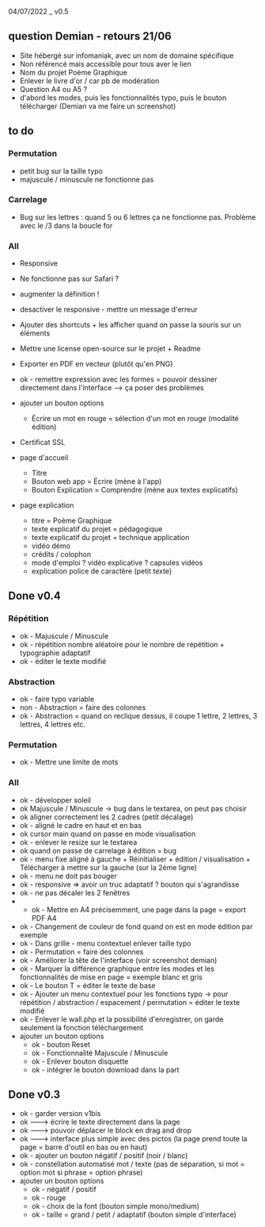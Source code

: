 04/07/2022 _ v0.5

## question Demian - retours 21/06
- Site hébergé sur infomaniak, avec un nom de domaine spécifique
- Non référencé mais accessible pour tous aver le lien
- Nom du projet Poème Graphique 
- Enlever le livre d'or / car pb de modération
- Question A4 ou A5 ? 
- d'abord les modes, puis les fonctionnalités typo, puis le bouton télécharger (Demian va me faire un screenshot) 

## to do


### Permutation 
- petit bug sur la taille typo
- majuscule / minuscule ne fonctionne pas 

### Carrelage
- Bug sur les lettres : quand 5 ou 6 lettres ça ne fonctionne pas. Problème avec le /3 dans la boucle for

### All
- Responsive 
- Ne fonctionne pas sur Safari ?
- augmenter la définition ! 
- desactiver le responsive - mettre un message d'erreur
- Ajouter des shortcuts + les afficher quand on passe la souris sur un éléments  
- Mettre une license open-source sur le projet + Readme 
- Exporter en PDF en vecteur (plutôt qu'en PNG)
- ok - remettre expression avec les formes = pouvoir dessiner directement dans l'interface --> ça poser des problèmes 
- ajouter un bouton options 
  + Écrire un mot en rouge = sélection d'un mot en rouge (modalité édition)
- Certificat SSL

- page d'accueil
  + Titre
  + Bouton web app = Écrire (mène à l'app)
  + Bouton Explication = Comprendre (mène aux textes explicatifs)
- page explication 
  + titre = Poème Graphique
  + texte explicatif du projet = pédagogique
  + texte explicatif du projet = technique application
  + vidéo démo 
  + crédits / colophon 
  + mode d'emploi ? vidéo explicative ? capsules vidéos
  + explication police de caractère (petit texte) 

## Done v0.4

### Répétition
- ok - Majuscule / Minuscule
- ok - répétition nombre aléatoire pour le nombre de répétition + typographie adaptatif
- ok - éditer le texte modifié

### Abstraction
- ok - faire typo variable
- non - Abstraction = faire des colonnes 
- ok - Abstraction = quand on reclique dessus, il coupe 1 lettre, 2 lettres, 3 lettres, 4 lettres etc.

### Permutation 
- ok - Mettre une limite de mots

### All
- ok - développer soleil 
- ok Majuscule / Minuscule -> bug dans le textarea, on peut pas choisir 
- ok aligner correctement les 2 cadres (petit décalage)
- ok - aligné le cadre en haut et en bas
- ok cursor main quand on passe en mode visualisation
- ok - enlever le resize sur le textarea
- ok quand on passe de carrelage à édition = bug
- ok - menu fixe aligné à gauche + Réinitialiser + édition / visualisation + Télécharger à mettre sur la gauche (sur la 2ème ligne)
- ok - menu ne doit pas bouger
- ok - responsive => avoir un truc adaptatif ? bouton qui s'agrandisse
- ok - ne pas décaler les 2 fenêtres
- - ok - Mettre en A4 précisemment, une page dans la page = export PDF A4
- ok - Changement de couleur de fond quand on est en mode édition par exemple 
- ok - Dans grille - menu contextuel enlever taille typo 
- ok - Permutation = faire des colonnes 
- ok - Améliorer la tête de l'interface (voir screenshot demian)
- ok - Marquer la différence graphique entre les modes et les fonctionnalités de mise en page = exemple blanc et gris 
- ok - Le bouton T = éditer le texte de base 
- ok - Ajouter un menu contextuel pour les fonctions typo -> pour répétition / abstraction / espacement / permutation = éditer le texte modifié 
- ok - Enlever le wall.php et la possibilité d'enregistrer, on garde seulement la fonction téléchargement
- ajouter un bouton options 
  + ok - bouton Reset
  + ok - Fonctionnalité Majuscule / Minuscule 
  + ok - Enlever bouton disquette
  + ok - intégrer le bouton download dans la part

## Done v0.3
- ok - garder version v1bis
- ok ---> écrire le texte directement dans la page 
- ok ---> pouvoir déplacer le block en drag and drop 
- ok ---> interface plus simple avec des pictos (la page prend toute la page = barre d'outil en bas ou en haut)
- ok - ajouter un bouton négatif / positif (noir / blanc)
- ok - constellation automatisé mot / texte (pas de séparation, si mot = option mot si phrase = option phrase)
- ajouter un bouton options 
  + ok - négatif / positif
  + ok - rouge 
  + ok - choix de la font (bouton simple mono/medium)
  + ok - taille = grand / petit / adaptatif (bouton simple d'interface)

